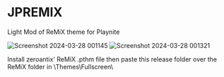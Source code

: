 # JPREMIX
Light Mod of ReMiX theme for Playnite

![Screenshot 2024-03-28 001145](https://github.com/tedhinklater/JPREMIX/assets/66086488/4141ee35-7a62-4b75-8668-45cf1a27eabf)
![Screenshot 2024-03-28 001321](https://github.com/tedhinklater/JPREMIX/assets/66086488/4629e3a7-f1c3-4242-a0fd-8ca094d4e4b4)

Install zeroantix' ReMiX .pthm file then paste this release folder over the ReMiX folder in \Themes\Fullscreen\
